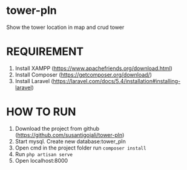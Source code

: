 # tower-pln
Show the tower location in map and crud tower 


# REQUIREMENT
1. Install XAMPP (https://www.apachefriends.org/download.html)
2. Install Composer (https://getcomposer.org/download/)
3. Install Laravel (https://laravel.com/docs/5.4/installation#installing-laravel)

# HOW TO RUN
1. Download the project from github (https://github.com/susantigojali/tower-pln)
2. Start mysql. Create new database:tower_pln
3. Open cmd in the project folder run `composer install`
4. Run `php artisan serve` 
5. Open localhost:8000 